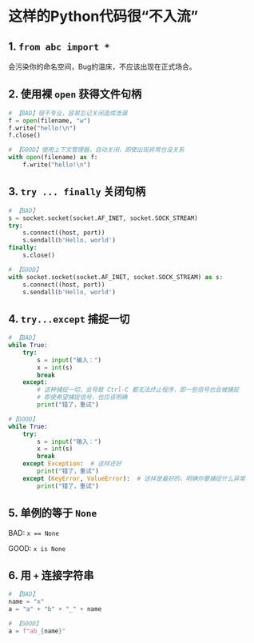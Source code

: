 # 这样的Python代码很“不入流”

## 1. `from abc import *`

会污染你的命名空间，Bug的温床，不应该出现在正式场合。

## 2. 使用裸 `open` 获得文件句柄

```python
# 【BAD】很不专业，容易忘记关闭造成泄漏
f = open(filename, "w")
f.write("hello!\n")
f.close()

# 【GOOD】使用上下文管理器，自动关闭，即使出现异常也没关系
with open(filename) as f:
    f.write("hello!\n")
```

## 3. `try ... finally` 关闭句柄

```python
# 【BAD】
s = socket.socket(socket.AF_INET, socket.SOCK_STREAM)
try:
    s.connect((host, port))
    s.sendall(b'Hello, world')
finally:
    s.close()

# 【GOOD】
with socket.socket(socket.AF_INET, socket.SOCK_STREAM) as s:
    s.connect((host, port))
    s.sendall(b'Hello, world')
```

## 4. `try...except` 捕捉一切

```python
# 【BAD】
while True:
    try:
        s = input("输入：")
        x = int(s)
        break
    except:  
        # 这种捕捉一切，会导致 Ctrl-C 都无法终止程序，即一些信号也会被捕捉
        # 即使希望捕捉信号，也应该明确
        print("错了，重试")

#【GOOD】
while True:
    try:
        s = input("输入：")
        x = int(s)
        break
    except Exception:  # 这样还好
        print("错了，重试")
    except (KeyError, ValueError):  # 这样是最好的，明确你要捕捉什么异常
        print("错了，重试")

```

## 5. 单例的等于 `None`

BAD: `x == None`

GOOD: `x is None`

## 6. 用 `+` 连接字符串

```python
# 【BAD】
name = "x"
a = "a" + "b" + "_" + name

# 【GOOD】
a = f"ab_{name}"
```